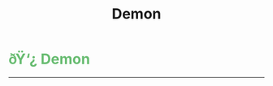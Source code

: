 ﻿---
lang: en-US
title: Demon
prev: Cultist
next: Doppelganger
---

# <font color="#68bc71">ðŸ‘¿ <b>Demon</b></font> <Badge text="Killing" type="tip" vertical="middle"/>
---

